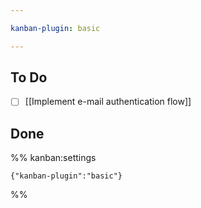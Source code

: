 ```yaml
---

kanban-plugin: basic

---
```


## To Do

- [ ] [[Implement e-mail authentication flow]]


## Done





%% kanban:settings
```
{"kanban-plugin":"basic"}
```
%%